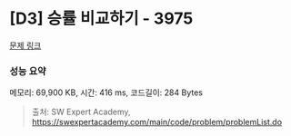 # [D3] 승률 비교하기 - 3975 

[문제 링크](https://swexpertacademy.com/main/code/problem/problemDetail.do?contestProbId=AWIX_iFqjg4DFAVH) 

### 성능 요약

메모리: 69,900 KB, 시간: 416 ms, 코드길이: 284 Bytes



> 출처: SW Expert Academy, https://swexpertacademy.com/main/code/problem/problemList.do